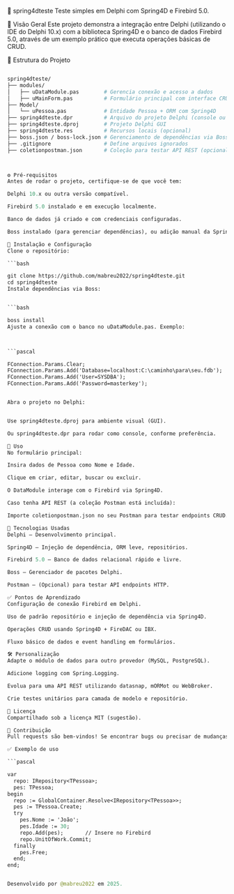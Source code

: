 🧪 spring4dteste
Teste simples em Delphi com Spring4D e Firebird 5.0.

📌 Visão Geral
Este projeto demonstra a integração entre Delphi (utilizando o IDE do Delphi 10.x) com a biblioteca Spring4D e o banco de dados Firebird 5.0, através de um exemplo prático que executa operações básicas de CRUD.

📂 Estrutura do Projeto
```graphql

spring4dteste/
├── modules/
│   ├── uDataModule.pas        # Gerencia conexão e acesso a dados
│   ├── uMainForm.pas          # Formulário principal com interface CRUD
├── Model/
│   └── uPessoa.pas            # Entidade Pessoa + ORM com Spring4D
├── spring4dteste.dpr          # Arquivo do projeto Delphi (console ou GUI)
├── spring4dteste.dproj        # Projeto Delphi GUI
├── spring4dteste.res          # Recursos locais (opcional)
├── boss.json / boss-lock.json # Gerenciamento de dependências via Boss
├── .gitignore                 # Define arquivos ignorados
├── coletionpostman.json       # Coleção para testar API REST (opcional)



⚙️ Pré-requisitos
Antes de rodar o projeto, certifique-se de que você tem:

Delphi 10.x ou outra versão compatível.

Firebird 5.0 instalado e em execução localmente.

Banco de dados já criado e com credenciais configuradas.

Boss instalado (para gerenciar dependências), ou adição manual da Spring4D à sua Search Path.

🔧 Instalação e Configuração
Clone o repositório:

```bash

git clone https://github.com/mabreu2022/spring4dteste.git
cd spring4dteste
Instale dependências via Boss:


```bash

boss install
Ajuste a conexão com o banco no uDataModule.pas. Exemplo:



```pascal

FConnection.Params.Clear;
FConnection.Params.Add('Database=localhost:C:\caminho\para\seu.fdb');
FConnection.Params.Add('User=SYSDBA');
FConnection.Params.Add('Password=masterkey');


Abra o projeto no Delphi:


Use spring4dteste.dproj para ambiente visual (GUI).

Ou spring4dteste.dpr para rodar como console, conforme preferência.

🚀 Uso
No formulário principal:

Insira dados de Pessoa como Nome e Idade.

Clique em criar, editar, buscar ou excluir.

O DataModule interage com o Firebird via Spring4D.

Caso tenha API REST (a coleção Postman está incluída):

Importe coletionpostman.json no seu Postman para testar endpoints CRUD.

🧱 Tecnologias Usadas
Delphi – Desenvolvimento principal.

Spring4D – Injeção de dependência, ORM leve, repositórios.

Firebird 5.0 – Banco de dados relacional rápido e livre.

Boss – Gerenciador de pacotes Delphi.

Postman – (Opcional) para testar API endpoints HTTP.

✅ Pontos de Aprendizado
Configuração de conexão Firebird em Delphi.

Uso de padrão repositório e injeção de dependência via Spring4D.

Operações CRUD usando Spring4D + FireDAC ou IBX.

Fluxo básico de dados e event handling em formulários.

🛠️ Personalização
Adapte o módulo de dados para outro provedor (MySQL, PostgreSQL).

Adicione logging com Spring.Logging.

Evolua para uma API REST utilizando datasnap, mORMot ou WebBroker.

Crie testes unitários para camada de modelo e repositório.

📄 Licença
Compartilhado sob a licença MIT (sugestão).

🤝 Contribuição
Pull requests são bem-vindos! Se encontrar bugs ou precisar de mudanças, abra uma issue e discutimos.

✅ Exemplo de uso

```pascal

var
  repo: IRepository<TPessoa>;
  pes: TPessoa;
begin
  repo := GlobalContainer.Resolve<IRepository<TPessoa>>;
  pes := TPessoa.Create;
  try
    pes.Nome := 'João';
    pes.Idade := 30;
    repo.Add(pes);       // Insere no Firebird
    repo.UnitOfWork.Commit;
  finally
    pes.Free;
  end;
end;


Desenvolvido por @mabreu2022 em 2025.
